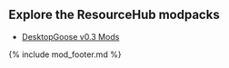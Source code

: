 ## Explore the ResourceHub modpacks

* [DesktopGoose v0.3 Mods](../../modpacks/DesktopGooseV0.3Mods.md)

{% include mod_footer.md %}